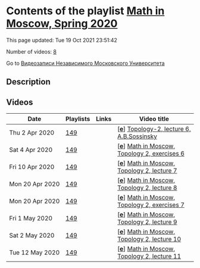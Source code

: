 # Contents of the playlist [Math in Moscow, Spring 2020](https://www.youtube.com/playlist?list=PLp9ABVh6_x4H_lOD31b__4h5ATH_tnCPr)

This page updated: Tue 19 Oct 2021 23:51:42

Number of videos: [8](#videos)

Go to [Видеозаписи Независимого Московского Университета](../README.md)

## Description



## Videos

|Date|Playlists|Links|Video title|
|---|---|---|---|
| Thu&nbsp;2&nbsp;Apr&nbsp;2020 | [149](../playlists/149 "Math in Moscow, Spring 2020") |  | [[**e**](https://studio.youtube.com/video/f_ukcuYIZvc/edit "Edit")] [Topology-2, lecture 6, A.B.Sossinsky](https://www.youtube.com/watch?v=f_ukcuYIZvc&list=PLp9ABVh6_x4H_lOD31b__4h5ATH_tnCPr) |
| Sat&nbsp;4&nbsp;Apr&nbsp;2020 | [149](../playlists/149 "Math in Moscow, Spring 2020") |  | [[**e**](https://studio.youtube.com/video/nGOixmD12Yk/edit "Edit")] [Math in Moscow, Topology 2, exercises 6](https://www.youtube.com/watch?v=nGOixmD12Yk&list=PLp9ABVh6_x4H_lOD31b__4h5ATH_tnCPr) |
| Fri&nbsp;10&nbsp;Apr&nbsp;2020 | [149](../playlists/149 "Math in Moscow, Spring 2020") |  | [[**e**](https://studio.youtube.com/video/SrMQUOruAyE/edit "Edit")] [Math in Moscow, Topology 2, lecture 7](https://www.youtube.com/watch?v=SrMQUOruAyE&list=PLp9ABVh6_x4H_lOD31b__4h5ATH_tnCPr) |
| Mon&nbsp;20&nbsp;Apr&nbsp;2020 | [149](../playlists/149 "Math in Moscow, Spring 2020") |  | [[**e**](https://studio.youtube.com/video/iElALhHgP7E/edit "Edit")] [Math in Moscow, Topology 2, lecture 8](https://www.youtube.com/watch?v=iElALhHgP7E&list=PLp9ABVh6_x4H_lOD31b__4h5ATH_tnCPr) |
| Mon&nbsp;20&nbsp;Apr&nbsp;2020 | [149](../playlists/149 "Math in Moscow, Spring 2020") |  | [[**e**](https://studio.youtube.com/video/ZTZLJw-472A/edit "Edit")] [Math in Moscow, Topology 2, exercises 7](https://www.youtube.com/watch?v=ZTZLJw-472A&list=PLp9ABVh6_x4H_lOD31b__4h5ATH_tnCPr) |
| Fri&nbsp;1&nbsp;May&nbsp;2020 | [149](../playlists/149 "Math in Moscow, Spring 2020") |  | [[**e**](https://studio.youtube.com/video/zx-7zOsaZO4/edit "Edit")] [Math in Moscow, Topology 2, lecture 9](https://www.youtube.com/watch?v=zx-7zOsaZO4&list=PLp9ABVh6_x4H_lOD31b__4h5ATH_tnCPr) |
| Sat&nbsp;2&nbsp;May&nbsp;2020 | [149](../playlists/149 "Math in Moscow, Spring 2020") |  | [[**e**](https://studio.youtube.com/video/UOQAEzwSE3E/edit "Edit")] [Math in Moscow, Topology 2, lecture 10](https://www.youtube.com/watch?v=UOQAEzwSE3E&list=PLp9ABVh6_x4H_lOD31b__4h5ATH_tnCPr) |
| Tue&nbsp;12&nbsp;May&nbsp;2020 | [149](../playlists/149 "Math in Moscow, Spring 2020") |  | [[**e**](https://studio.youtube.com/video/2GwSB1IXhRk/edit "Edit")] [Math in Moscow, Topology 2, lecture 11](https://www.youtube.com/watch?v=2GwSB1IXhRk&list=PLp9ABVh6_x4H_lOD31b__4h5ATH_tnCPr) |
